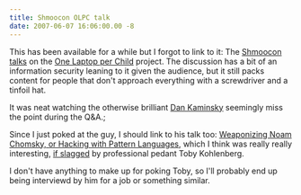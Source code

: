 ```yaml
---
title: Shmoocon OLPC talk
date: 2007-06-07 16:06:00.00 -8
---
```

This has been available for a while but I forgot to link to it: The [Shmoocon talks](http://www.shmoocon.org/2007/videos/OLPC%20Panel%20An%20Examination%20of%20OLPC%20Security%20and%20the%20Impact%20on%20Society%20-%20Sean%20Coyne,%20Ivan%20Krstic,%20Jason%20Scott,%20Scott%20Roberts.mp4) on the [One Laptop per Child](http://laptop.org/en/vision/index.shtml) project. The discussion has a bit of an information security leaning to it given the audience, but it still packs content for people that don't approach everything with a screwdriver and a tinfoil hat.

It was neat watching the otherwise brilliant [Dan Kaminsky](http://www.doxpara.com/) seemingly miss the point during the Q&A.;

Since I just poked at the guy, I should link to his talk too: [Weaponizing Noam Chomsky, or Hacking with Pattern Languages](http://www.shmoocon.org/2007/videos/Weaponizing%20Noam%20Chomsky,%20or%20Hacking%20with%20Pattern%20Languages%20-%20Dan%20Kaminsky.mp4), which I think was really really interesting, [if slagged](http://taosecurity.blogspot.com/2007/03/shmoocon-2007-wrap-up.html) by professional pedant Toby Kohlenberg.

I don't have anything to make up for poking Toby, so I'll probably end up being interviewd by him for a job or something similar.